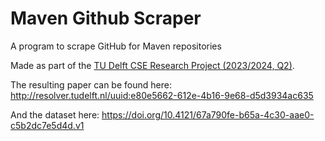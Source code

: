 # Maven Github Scraper

A program to scrape GitHub for Maven repositories

Made as part of the [TU Delft CSE Research Project (2023/2024, Q2)](https://github.com/TU-Delft-CSE/Research-Project).

The resulting paper can be found here: <http://resolver.tudelft.nl/uuid:e80e5662-612e-4b16-9e68-d5d3934ac635>

And the dataset here: <https://doi.org/10.4121/67a790fe-b65a-4c30-aae0-c5b2dc7e5d4d.v1>
